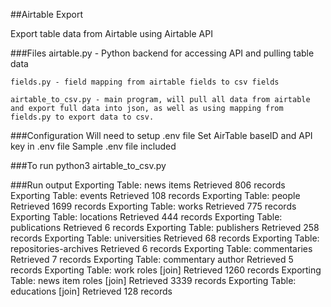 ##Airtable Export

Export table data from Airtable using Airtable API

###Files
	airtable.py - Python backend for accessing API and pulling table data
	
	fields.py - field mapping from airtable fields to csv fields
	
	airtable_to_csv.py - main program, will pull all data from airtable and export full data into json, as well as using mapping from fields.py to export data to csv.

###Configuration
Will need to setup .env file
Set AirTable baseID and API key in .env file
Sample .env file included

###To run
python3 airtable_to_csv.py

###Run output
Exporting Table: news items
Retrieved 806 records
Exporting Table: events
Retrieved 108 records
Exporting Table: people
Retrieved 1699 records
Exporting Table: works
Retrieved 775 records
Exporting Table: locations
Retrieved 444 records
Exporting Table: publications
Retrieved 6 records
Exporting Table: publishers
Retrieved 258 records
Exporting Table: universities
Retrieved 68 records
Exporting Table: repositories-archives
Retrieved 6 records
Exporting Table: commentaries
Retrieved 7 records
Exporting Table: commentary author
Retrieved 5 records
Exporting Table: work roles [join]
Retrieved 1260 records
Exporting Table: news item roles [join]
Retrieved 3339 records
Exporting Table: educations [join]
Retrieved 128 records

